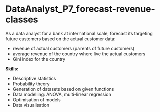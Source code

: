 # DataAnalyst_P7_forecast-revenue-classes

As a data analyst for a bank at international scale, forecast its targeting future customers based on the actual customer data:
   - revenue of actual customers (parents of future customers)
   - average revenue of the country where live the actual customers
   - Gini index for the country

**Skills:** 
- Descriptive statistics
- Probability theory  
- Generation of datasets based on given functions
- Data modelling: ANOVA, multi-linear regression
- Optimisation of models 
- Data visualisation 
